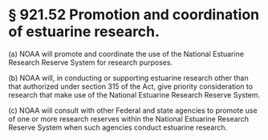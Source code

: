 # § 921.52   Promotion and coordination of estuarine research.

(a) NOAA will promote and coordinate the use of the National Estuarine Research Reserve System for research purposes.


(b) NOAA will, in conducting or supporting estuarine research other than that authorized under section 315 of the Act, give priority consideration to research that make use of the National Estuarine Research Reserve System.


(c) NOAA will consult with other Federal and state agencies to promote use of one or more research reserves within the National Estuarine Research Reserve System when such agencies conduct estuarine research.




